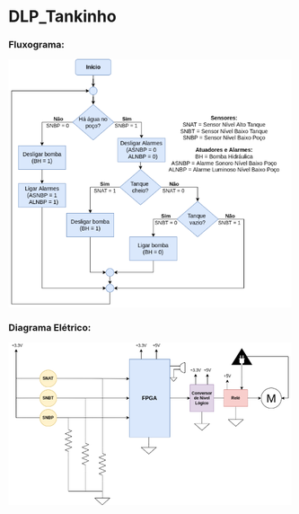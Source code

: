 # DLP_Tankinho

### Fluxograma:
![Fluxograma](Fluxograma.drawio.png)

### Diagrama Elétrico:
![Diagrama Elétrico](Diagrama_Eletrico.drawio.png)

